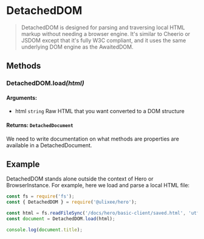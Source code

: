 # DetachedDOM

> DetachedDOM is designed for parsing and traversing local HTML markup without needing a browser engine. It's similar to Cheerio or JSDOM except that it's fully W3C compliant, and it uses the same underlying DOM engine as the AwaitedDOM.

## Methods

### DetachedDOM.load<em>(html)</em>
#### **Arguments**:
- html `string` Raw HTML that you want converted to a DOM structure
#### **Returns**: `DetachedDocument`

We need to write documentation on what methods are properties are available in a DetachedDocument.

## Example

DetachedDOM stands alone outside the context of Hero or BrowserInstance. For example, here we load and parse a local HTML file:

```js
const fs = require('fs');
const { DetachedDOM } = require('@ulixee/hero');

const html = fs.readFileSync('/docs/hero/basic-client/saved.html', 'utf-8');
const document = DetachedDOM.load(html);

console.log(document.title);
````
